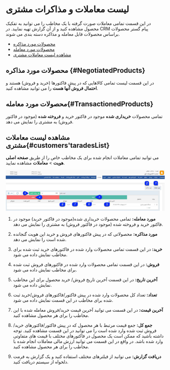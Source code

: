 #  لیست معاملات و مذاکرات مشتری 
در این قسمت تمامی معاملات صورت گرفته با یک مخاطب را می توانید به تفکیک محصول مشاهده کنید و از آن گزارش تهیه نمایید.
در CRM پیام گستر محصولات براساس محصولات قابل معامله و مذاکره دسته بندی می شوند.
- [محصولات مورد مذاکره](#NegotiatedProducts)
- [محصولات مورد معامله](#TransactionedProducts)
- [مشاهده لیست معاملات مشتری](#customers'taradesList)

## محصولات مورد مذاکره {#NegotiatedProducts}
در این قسمت لیست تمامی کالاهایی که در پیش فاکتورها (خرید و فروش) هستند و **احتمال فروش آنها هست** را می توانید مشاهده کنید.<br>

## محصولات مورد معامله{#TransactionedProducts}
 تمامی محصولات **خریداری شده** موجود در فاکتور خرید و **فروخته شده** (موجود در فاکتور فروش) به مشتری را نمایش می دهد.<br>

## مشاهده لیست معاملات مشتری{#customers'taradesList}
می توانید تمامی معاملات انجام شده برای یک مخاطب خاص را از طریق **صفحه اصلی هویت** > **معاملات** مشاهده نمایید.

![لیست معاملات و مذاکرات مشتری](./Transactions.jpg)

1. **مورد معامله:** تمامی محصولات خریداری شده(موجود در فاکتور خرید) موجود در فاکتور خرید و فروخته شده (موجود در فاکتور فروش) به مشتری را نمایش می دهد.

2. **مورد مذاکره:** محصولاتی که در پیش فاکتورهای فروش و خرید این هویت گنجانده شده است را نمایش می دهد.

3. **خرید:** در این قسمت تمامی محصولات وارد شده در فاکتورهای خرید ثبت شده برای مخاطب نمایش داده می شود.

4. **فروش:** در این قسمت تمامی محصولات وارد شده در فاکتورهای فروش ثبت شده برای مخاطب نمایش داده می شود.

5. **آخرین تاریخ:** در این قسمت آخرین تاریخ فروش/ خرید محصول برای این مخاطب نمایش داده می شود.

6. **تعداد:** تعداد کل محصولات وارد شده در پیش فاکتور/فاکتورهای فروش/خرید ثبت شده برای مخاطب در این قسمت نمایش داده می شود.

7. **آخرین قیمت:** در این قسمت می توانید آخرین قیمت خرید/فروش معامله شده با این مخاطب را برای هر محصول مشاهده کنید.

8. **جمع کل:** جمع قیمت مرتبط با هر محصول که در پیش فاکتور/فاکتورهای خرید/ فروش ثبت شده وارد شده است را می توانید در این قسمت مشاهده کنید. توجه داشته باشید که ممکن است یک محصول در فاکتورهای مختلف با قیمت های متفاوتی وارد شده باشد. در واقع در این قسمت می توانید ارزش مالی معاملات انجام شده با مخاطب را برای هر محصول مشاهده کنید.

9. **دریافت گزارش:** می توانید از فیلترهای مختلف استفاده کنید و یک گزارش به فرمت دلخواه از سیستم دریافت کنید.